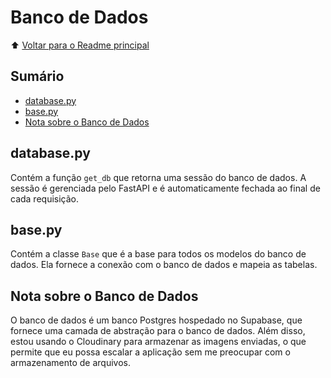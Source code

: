 # Banco de Dados

⬆️ [Voltar para o Readme principal](../../README.md)

## Sumário

- [database.py](#databasepy)
- [base.py](#basepy)
- [Nota sobre o Banco de Dados](#nota-sobre-o-banco-de-dados)

## database.py

Contém a função `get_db` que retorna uma sessão do banco de dados. A sessão é gerenciada pelo FastAPI e é automaticamente fechada ao final de cada requisição.

## base.py

Contém a classe `Base` que é a base para todos os modelos do banco de dados. Ela fornece a conexão com o banco de dados e mapeia as tabelas.

## Nota sobre o Banco de Dados

O banco de dados é um banco Postgres hospedado no Supabase, que fornece uma camada de abstração para o banco de dados. Além disso, estou usando o Cloudinary para armazenar as imagens enviadas, o que permite que eu possa escalar a aplicação sem me preocupar com o armazenamento de arquivos.
